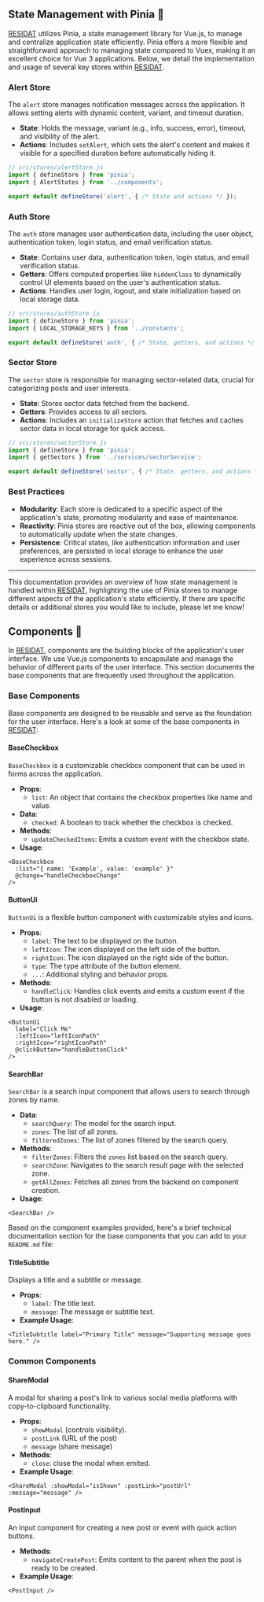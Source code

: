 
## State Management with Pinia 🔄

 <a href="https://dev.residat.com/community">RESIDAT</a> utilizes Pinia, a state management library for Vue.js, to manage and centralize application state efficiently. Pinia offers a more flexible and straightforward approach to managing state compared to Vuex, making it an excellent choice for Vue 3 applications. Below, we detail the implementation and usage of several key stores within  <a href="https://dev.residat.com/community">RESIDAT</a>.

### Alert Store

The `alert` store manages notification messages across the application. It allows setting alerts with dynamic content, variant, and timeout duration.

- **State**: Holds the message, variant (e.g., info, success, error), timeout, and visibility of the alert.
- **Actions**: Includes `setAlert`, which sets the alert's content and makes it visible for a specified duration before automatically hiding it.

```javascript
// src/stores/alertStore.js
import { defineStore } from 'pinia';
import { AlertStates } from '../components';

export default defineStore('alert', { /* State and actions */ });
```

### Auth Store

The `auth` store manages user authentication data, including the user object, authentication token, login status, and email verification status.

- **State**: Contains user data, authentication token, login status, and email verification status.
- **Getters**: Offers computed properties like `hiddenClass` to dynamically control UI elements based on the user's authentication status.
- **Actions**: Handles user login, logout, and state initialization based on local storage data.

```javascript
// src/stores/authStore.js
import { defineStore } from 'pinia';
import { LOCAL_STORAGE_KEYS } from '../constants';

export default defineStore('auth', { /* State, getters, and actions */ });
```

### Sector Store

The `sector` store is responsible for managing sector-related data, crucial for categorizing posts and user interests.

- **State**: Stores sector data fetched from the backend.
- **Getters**: Provides access to all sectors.
- **Actions**: Includes an `initializeStore` action that fetches and caches sector data in local storage for quick access.

```javascript
// src/stores/sectorStore.js
import { defineStore } from 'pinia';
import { getSectors } from '../services/sectorService';

export default defineStore('sector', { /* State, getters, and actions */ });
```

### Best Practices

- **Modularity**: Each store is dedicated to a specific aspect of the application's state, promoting modularity and ease of maintenance.
- **Reactivity**: Pinia stores are reactive out of the box, allowing components to automatically update when the state changes.
- **Persistence**: Critical states, like authentication information and user preferences, are persisted in local storage to enhance the user experience across sessions.

---

This documentation provides an overview of how state management is handled within  <a href="https://dev.residat.com/community">RESIDAT</a>, highlighting the use of Pinia stores to manage different aspects of the application's state efficiently. If there are specific details or additional stores you would like to include, please let me know!



## Components 🧩

In  <a href="https://dev.residat.com/community">RESIDAT</a>, components are the building blocks of the application's user interface. We use Vue.js components to encapsulate and manage the behavior of different parts of the user interface. This section documents the base components that are frequently used throughout the application.

### Base Components

Base components are designed to be reusable and serve as the foundation for the user interface. Here's a look at some of the base components in  <a href="https://dev.residat.com/community">RESIDAT</a>:

#### BaseCheckbox

`BaseCheckbox` is a customizable checkbox component that can be used in forms across the application.

- **Props**:
  - `list`: An object that contains the checkbox properties like name and value.
- **Data**:
  - `checked`: A boolean to track whether the checkbox is checked.
- **Methods**:
  - `updateCheckedItems`: Emits a custom event with the checkbox state.
- **Usage**:

```vue
<BaseCheckbox
  :list="{ name: 'Example', value: 'example' }"
  @change="handleCheckboxChange"
/>
```

#### ButtonUi

`ButtonUi` is a flexible button component with customizable styles and icons.

- **Props**:
  - `label`: The text to be displayed on the button.
  - `leftIcon`: The icon displayed on the left side of the button.
  - `rightIcon`: The icon displayed on the right side of the button.
  - `type`: The type attribute of the button element.
  - `...`: Additional styling and behavior props.
- **Methods**:
  - `handleClick`: Handles click events and emits a custom event if the button is not disabled or loading.
- **Usage**:

```vue
<ButtonUi
  label="Click Me"
  :leftIcon="leftIconPath"
  :rightIcon="rightIconPath"
  @clickButton="handleButtonClick"
/>
```

#### SearchBar

`SearchBar` is a search input component that allows users to search through zones by name.

- **Data**:
  - `searchQuery`: The model for the search input.
  - `zones`: The list of all zones.
  - `filteredZones`: The list of zones filtered by the search query.
- **Methods**:
  - `filterZones`: Filters the `zones` list based on the search query.
  - `searchZone`: Navigates to the search result page with the selected zone.
  - `getAllZones`: Fetches all zones from the backend on component creation.
- **Usage**:

```vue
<SearchBar />
```
Based on the component examples provided, here's a brief technical documentation section for the base components that you can add to your `README.md` file:

#### TitleSubtitle

Displays a title and a subtitle or message.

- **Props**:
  - `label`: The title text.
  - `message`: The message or subtitle text.
- **Example Usage**:

```vue
<TitleSubtitle label="Primary Title" message="Supporting message goes here." />
```


### Common Components 

#### ShareModal

A modal for sharing a post's link to various social media platforms with copy-to-clipboard functionality.

- **Props**:
  - `showModal` (controls visibility).
  - `postLink` (URL of the post)
  - `message` (share message)
- **Methods**:
  - `close`: close the modal when emited.
- **Example Usage**:

```vue
<ShareModal :showModal="isShown" :postLink="postUrl" :message="message" />
```

#### PostInput

An input component for creating a new post or event with quick action buttons.

- **Methods**:
  - `navigateCreatePost`:  Emits content to the parent when the post is ready to be created.
- **Example Usage**:

```vue
<PostInput />
```
